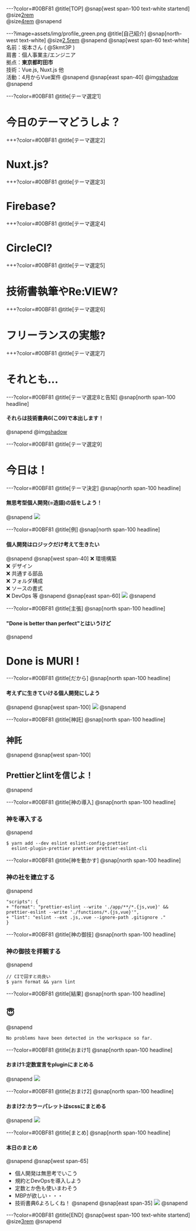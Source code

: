 ---?color=#00BF81
@title[TOP]
@snap[west span-100 text-white startend]
@size[2rem](みどりいろモザイク番外編)
<br>
@size[4rem](無思考型個人開発のススメ)
@snapend

---?image=assets/img/profile_green.png
@title[自己紹介]
@snap[north-west text-white]
@size[2.5rem](自己紹介)
@snapend
@snap[west span-60 text-white]
名前：坂本さん ( @Skmt3P ) <br>
肩書：個人事業主/エンジニア <br>
拠点：**東京都町田市** <br>
技術：Vue.js, Nuxt.js 他 <br>
活動：4月からVue案件
@snapend
@snap[east span-40]
@img[shadow](assets/img/profile_qr.png)
@snapend

---?color=#00BF81
@title[テーマ選定1]
# 今日のテーマどうしよ？

+++?color=#00BF81
@title[テーマ選定2]
# Nuxt.js?

+++?color=#00BF81
@title[テーマ選定3]
# Firebase?

+++?color=#00BF81
@title[テーマ選定4]
# CircleCI?

+++?color=#00BF81
@title[テーマ選定5]
# 技術書執筆やRe:VIEW?

+++?color=#00BF81
@title[テーマ選定6]
# フリーランスの実態?

+++?color=#00BF81
@title[テーマ選定7]
# それとも...

---?color=#00BF81
@title[テーマ選定8と告知]
@snap[north span-100 headline]
#### それらは技術書典6(こ09)で本出します！
@snapend
@img[shadow](assets/img/qrcode.png)

---?color=#00BF81
@title[テーマ選定9]
# 今日は！

---?color=#00BF81
@title[テーマ決定]
@snap[north span-100 headline]
#### 無思考型個人開発(=造語)の話をしよう！
@snapend
![](assets/img/neet_man.png)

---?color=#00BF81
@title[例]
@snap[north span-100 headline]
#### 個人開発はロジックだけ考えて生きたい
@snapend
@snap[west span-40]
❌ 環境構築 <br>
❌ デザイン <br>
❌ 共通する部品 <br>
❌ フォルダ構成 <br>
❌ ソースの書式 <br>
❌ DevOps 等
@snapend
@snap[east span-60]
![](assets/img/neet_woman.png)
@snapend

---?color=#00BF81
@title[主張]
@snap[north span-100 headline]
#### "Done is better than perfect"とはいうけど
@snapend
# Done is MURI !

---?color=#00BF81
@title[だから]
@snap[north span-100 headline]
#### 考えずに生きていける個人開発にしよう
@snapend
@snap[west span-100]
![](assets/img/usingtool.png)
@snapend

---?color=#00BF81
@title[神託]
@snap[north span-100 headline]
## 神託
@snapend
@snap[west span-100]
## Prettierとlintを信じよ！
@snapend


---?color=#00BF81
@title[神の導入]
@snap[north span-100 headline]
### 神を導入する
@snapend
```
$ yarn add --dev eslint eslint-config-prettier 
  eslint-plugin-prettier prettier prettier-eslint-cli
```

---?color=#00BF81
@title[神を動かす]
@snap[north span-100 headline]
### 神の社を建立する
@snapend
```
"scripts": {
+ "format": "prettier-eslint --write './app/**/*.{js,vue}' && prettier-eslint --write './functions/*.{js,vue}'",
+ "lint": "eslint --ext .js,.vue --ignore-path .gitignore ."
}
```

---?color=#00BF81
@title[神の御技]
@snap[north span-100 headline]
### 神の御技を拝観する
@snapend
```
// CIで回すと尚良い
$ yarn format && yarn lint
```

---?color=#00BF81
@title[結果]
@snap[north span-100 headline]
## 😇
@snapend
```
No problems have been detected in the workspace so far.
```

---?color=#00BF81
@title[おまけ1]
@snap[north span-100 headline]
#### おまけ1:定数宣言をpluginにまとめる
@snapend
![](assets/img/plugin.png)

---?color=#00BF81
@title[おまけ2]
@snap[north span-100 headline]
#### おまけ2:カラーパレットはscssにまとめる
@snapend
![](assets/img/scss.png)

---?color=#00BF81
@title[まとめ]
@snap[north span-100 headline]
#### 本日のまとめ
@snapend
@snap[west span-65]
- 個人開発は無思考でいこう <br>
- 規約とDevOpsを導入しよう <br>
- 定数とか色も使いまわそう <br>
- MBPが欲しい・・・ <br>
- 技術書典6よろしくね！
@snapend
@snap[east span-35]
![](assets/img/qrcode.png)
@snapend

---?color=#00BF81
@title[END]
@snap[west span-100 text-white startend]
@size[3rem](良い無思考型個人開発ライフを！)
@snapend
